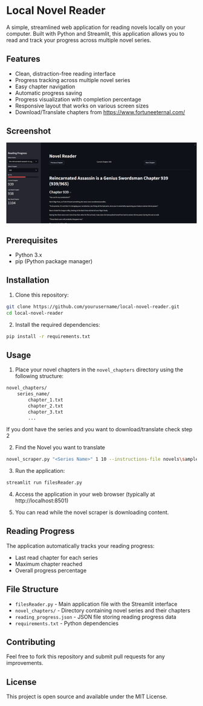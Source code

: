 # Local Novel Reader

A simple, streamlined web application for reading novels locally on your computer. Built with Python and Streamlit, this application allows you to read and track your progress across multiple novel series.

## Features

- Clean, distraction-free reading interface
- Progress tracking across multiple novel series
- Easy chapter navigation
- Automatic progress saving
- Progress visualization with completion percentage
- Responsive layout that works on various screen sizes
- Download/Translate chapters from https://www.fortuneeternal.com/

## Screenshot
![Screenshot](static/image.png)

## Prerequisites

- Python 3.x
- pip (Python package manager)

## Installation

1. Clone this repository:
```bash
git clone https://github.com/yourusername/local-novel-reader.git
cd local-novel-reader
```

2. Install the required dependencies:
```bash
pip install -r requirements.txt
```

## Usage

1. Place your novel chapters in the `novel_chapters` directory using the following structure:
```
novel_chapters/
    series_name/
        chapter_1.txt
        chapter_2.txt
        chapter_3.txt
        ...
```
If you dont have the series and you want to download/translate check step 2

2. Find the Novel you want to translate

```bash
novel_scraper.py "<Series Name>" 1 10 --instructions-file novels\samplePrompt.txt
```

3. Run the application:
```bash
streamlit run filesReader.py
```

4. Access the application in your web browser (typically at http://localhost:8501)

5. You can read while the novel scraper is downloading content.

## Reading Progress

The application automatically tracks your reading progress:
- Last read chapter for each series
- Maximum chapter reached
- Overall progress percentage

## File Structure

- `filesReader.py` - Main application file with the Streamlit interface
- `novel_chapters/` - Directory containing novel series and their chapters
- `reading_progress.json` - JSON file storing reading progress data
- `requirements.txt` - Python dependencies

## Contributing

Feel free to fork this repository and submit pull requests for any improvements.

## License

This project is open source and available under the MIT License.